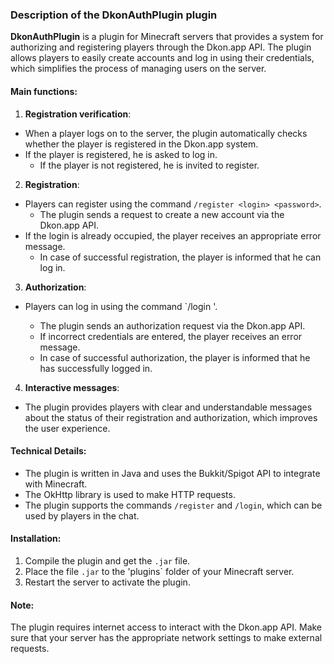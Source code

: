 ### Description of the DkonAuthPlugin plugin

**DkonAuthPlugin** is a plugin for Minecraft servers that provides a system for authorizing and registering players through the Dkon.app API. The plugin allows players to easily create accounts and log in using their credentials, which simplifies the process of managing users on the server.

#### Main functions:

1. **Registration verification**:
- When a player logs on to the server, the plugin automatically checks whether the player is registered in the Dkon.app system.
- If the player is registered, he is asked to log in.
   - If the player is not registered, he is invited to register.

2. **Registration**:
- Players can register using the command `/register <login> <password>`.
   - The plugin sends a request to create a new account via the Dkon.app API.
- If the login is already occupied, the player receives an appropriate error message.
   - In case of successful registration, the player is informed that he can log in.

3. **Authorization**:
- Players can log in using the command `/login <password>'.
   - The plugin sends an authorization request via the Dkon.app API.
   - If incorrect credentials are entered, the player receives an error message.
   - In case of successful authorization, the player is informed that he has successfully logged in.

4. **Interactive messages**:
- The plugin provides players with clear and understandable messages about the status of their registration and authorization, which improves the user experience.

#### Technical Details:

- The plugin is written in Java and uses the Bukkit/Spigot API to integrate with Minecraft.
- The OkHttp library is used to make HTTP requests.
- The plugin supports the commands `/register` and `/login`, which can be used by players in the chat.

#### Installation:

1. Compile the plugin and get the `.jar` file.
2. Place the file `.jar` to the 'plugins` folder of your Minecraft server.
3. Restart the server to activate the plugin.

#### Note:

The plugin requires internet access to interact with the Dkon.app API. Make sure that your server has the appropriate network settings to make external requests.
